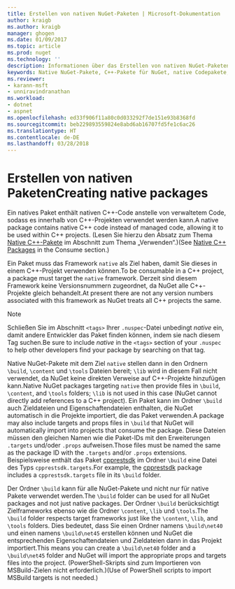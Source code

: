 ```yaml
---
title: Erstellen von nativen NuGet-Paketen | Microsoft-Dokumentation
author: kraigb
ms.author: kraigb
manager: ghogen
ms.date: 01/09/2017
ms.topic: article
ms.prod: nuget
ms.technology: ''
description: Informationen über das Erstellen von nativen NuGet-Paketen, die C++-Code statt verwaltetem Code enthalten und in C++-Projekten verwendet werden können.
keywords: Native NuGet-Pakete, C++-Pakete für NuGet, native Codepakete, C++-Zielprojekte
ms.reviewer:
- karann-msft
- unniravindranathan
ms.workload:
- dotnet
- aspnet
ms.openlocfilehash: ed33f906f11a80c0d033292f7de151e93b8368fd
ms.sourcegitcommit: beb229893559824e8abd6ab16707fd5fe1c6ac26
ms.translationtype: HT
ms.contentlocale: de-DE
ms.lasthandoff: 03/28/2018
---
```

# <a name="creating-native-packages"></a><span data-ttu-id="eb9a9-104">Erstellen von nativen Paketen</span><span class="sxs-lookup"><span data-stu-id="eb9a9-104">Creating native packages</span></span>

<span data-ttu-id="eb9a9-105">Ein natives Paket enthält nativen C++-Code anstelle von verwaltetem Code, sodass es innerhalb von C++-Projekten verwendet werden kann.</span><span class="sxs-lookup"><span data-stu-id="eb9a9-105">A native package contains native C++ code instead of managed code, allowing it to be used within C++ projects.</span></span> <span data-ttu-id="eb9a9-106">(Lesen Sie hierzu den Absatz zum Thema [Native C++-Pakete](../consume-packages/finding-and-choosing-packages.md#native-c-packages) im Abschnitt zum Thema „Verwenden“.)</span><span class="sxs-lookup"><span data-stu-id="eb9a9-106">(See [Native C++ Packages](../consume-packages/finding-and-choosing-packages.md#native-c-packages) in the Consume section.)</span></span>

<span data-ttu-id="eb9a9-107">Ein Paket muss das Framework `native` als Ziel haben, damit Sie dieses in einem C++-Projekt verwenden können.</span><span class="sxs-lookup"><span data-stu-id="eb9a9-107">To be consumable in a C++ project, a package must target the `native` framework.</span></span> <span data-ttu-id="eb9a9-108">Derzeit sind diesem Framework keine Versionsnummern zugeordnet, da NuGet alle C++-Projekte gleich behandelt.</span><span class="sxs-lookup"><span data-stu-id="eb9a9-108">At present there are not any version numbers associated with this framework as NuGet treats all C++ projects the same.</span></span>

> [!Note]
> <span data-ttu-id="eb9a9-109">Schließen Sie im Abschnitt `<tags>` Ihrer `.nuspec`-Datei unbedingt *native* ein, damit andere Entwickler das Paket finden können, indem sie nach diesem Tag suchen.</span><span class="sxs-lookup"><span data-stu-id="eb9a9-109">Be sure to include *native* in the `<tags>` section of your `.nuspec` to help other developers find your package by searching on that tag.</span></span>

<span data-ttu-id="eb9a9-110">Native NuGet-Pakete mit dem Ziel `native` stellen dann in den Ordnern `\build`, `\content` und `\tools` Dateien bereit; `\lib` wird in diesem Fall nicht verwendet, da NuGet keine direkten Verweise auf C++-Projekte hinzufügen kann.</span><span class="sxs-lookup"><span data-stu-id="eb9a9-110">Native NuGet packages targeting `native` then provide files in `\build`, `\content`, and `\tools` folders; `\lib` is not used in this case (NuGet cannot directly add references to a C++ project).</span></span> <span data-ttu-id="eb9a9-111">Ein Paket kann im Ordner `\build` auch Zieldateien und Eigenschaftendateien enthalten, die NuGet automatisch in die Projekte importiert, die das Paket verwenden.</span><span class="sxs-lookup"><span data-stu-id="eb9a9-111">A package may also include targets and props files in `\build` that NuGet will automatically import into projects that consume the package.</span></span> <span data-ttu-id="eb9a9-112">Diese Dateien müssen den gleichen Namen wie die Paket-IDs mit den Erweiterungen `.targets` und/oder `.props` aufweisen.</span><span class="sxs-lookup"><span data-stu-id="eb9a9-112">Those files must be named the same as the package ID with the `.targets` and/or `.props` extensions.</span></span> <span data-ttu-id="eb9a9-113">Beispielsweise enthält das Paket [cpprestsdk](https://nuget.org/packages/cpprestsdk/) im Ordner `\build` eine Datei des Typs `cpprestsdk.targets`.</span><span class="sxs-lookup"><span data-stu-id="eb9a9-113">For example, the [cpprestsdk](https://nuget.org/packages/cpprestsdk/) package includes a `cpprestsdk.targets` file in its `\build` folder.</span></span>

<span data-ttu-id="eb9a9-114">Der Ordner `\build` kann für alle NuGet-Pakete und nicht nur für native Pakete verwendet werden.</span><span class="sxs-lookup"><span data-stu-id="eb9a9-114">The `\build` folder can be used for all NuGet packages and not just native packages.</span></span> <span data-ttu-id="eb9a9-115">Der Ordner `\build` berücksichtigt Zielframeworks ebenso wie die Ordner `\content`, `\lib` und `\tools`.</span><span class="sxs-lookup"><span data-stu-id="eb9a9-115">The `\build` folder respects target frameworks just like the `\content`, `\lib`, and `\tools` folders.</span></span> <span data-ttu-id="eb9a9-116">Dies bedeutet, dass Sie einen Ordner namens `\build\net40` und einen namens `\build\net45` erstellen können und NuGet die entsprechenden Eigenschaftendateien und Zieldateien dann in das Projekt importiert.</span><span class="sxs-lookup"><span data-stu-id="eb9a9-116">This means you can create a `\build\net40` folder and a `\build\net45` folder and NuGet will import the appropriate props and targets files into the project.</span></span> <span data-ttu-id="eb9a9-117">(PowerShell-Skripts sind zum Importieren von MSBuild-Zielen nicht erforderlich.)</span><span class="sxs-lookup"><span data-stu-id="eb9a9-117">(Use of PowerShell scripts to import MSBuild targets is not needed.)</span></span>
